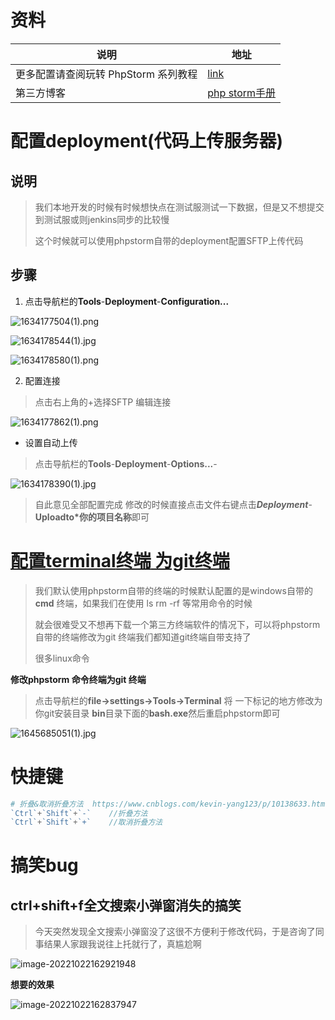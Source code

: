 # 资料

| 说明                                 | 地址                                                         |
| ------------------------------------ | ------------------------------------------------------------ |
| 更多配置请查阅玩转 PhpStorm 系列教程 | [link](https://laravelacademy.org/books/phpstorm-tutorial)   |
| 第三方博客                           | [php storm手册](https://www.kancloud.cn/ervinhua/phpstorm/441649) |



# 配置deployment(代码上传服务器)

## 说明

> 我们本地开发的时候有时候想快点在测试服测试一下数据，但是又不想提交到测试服或则jenkins同步的比较慢
>
> 这个时候就可以使用phpstorm自带的deployment配置SFTP上传代码

## 步骤

1. 点击导航栏的**Tools**-**Deployment**-**Configuration...**

![1634177504(1).png](https://i.loli.net/2021/10/14/ZcxPleKGzOa7LR9.png)

![1634178544(1).jpg](https://i.loli.net/2021/10/14/Oi5xzv48kAoyuN6.png)

![1634178580(1).png](https://i.loli.net/2021/10/14/RA9jMriHkuqKptn.png)

2.  配置连接

> 点击右上角的+选择SFTP 编辑连接

![1634177862(1).png](https://i.loli.net/2021/10/14/2flsMqT9YBwKGmV.png)





- 设置自动上传

> 点击导航栏的**Tools**-**Deployment**-**Options...**-

![1634178390(1).jpg](https://i.loli.net/2021/10/14/W91Mf85ajHBgEux.png)

> 自此意见全部配置完成 修改的时候直接点击文件右键点击***Deployment***- **Uploadto*你的项目名称**即可

# [配置terminal**终端** 为git终端](https://learnku.com/articles/32981)



> 我们默认使用phpstorm自带的终端的时候默认配置的是windows自带的**cmd** 终端，如果我们在使用 ls rm -rf 等常用命令的时候
>
> 就会很难受又不想再下载一个第三方终端软件的情况下，可以将phpstorm自带的终端修改为git 终端我们都知道git终端自带支持了
>
> 很多linux命令

**修改phpstorm 命令终端为git 终端**

> 点击导航栏的**file->settings->Tools->Terminal** 将 一下标记的地方修改为你git安装目录 **bin**目录下面的**bash.exe**然后重启phpstorm即可

![1645685051(1).jpg](https://s2.loli.net/2022/02/24/qxPtJphZOEvIViw.png)

#  快捷键

```php
# 折叠&取消折叠方法  https://www.cnblogs.com/kevin-yang123/p/10138633.html
`Ctrl`+`Shift`+`-`    //折叠方法
`Ctrl`+`Shift`+`+`    //取消折叠方法    
```

# 搞笑bug

## **ctrl+shift+f**全文搜索小弹窗消失的搞笑

> 今天突然发现全文搜索小弹窗没了这很不方便利于修改代码，于是咨询了同事结果人家跟我说往上托就行了，真尴尬啊

![image-20221022162921948](https://yaoliuyang-blog-images.oss-cn-beijing.aliyuncs.com/blogImages/image-20221022162921948.png)

**想要的效果**

![image-20221022162837947](https://yaoliuyang-blog-images.oss-cn-beijing.aliyuncs.com/blogImages/image-20221022162837947.png)
